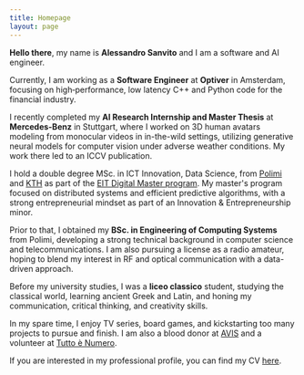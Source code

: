 ```yaml
---
title: Homepage
layout: page
---
```


**Hello there**, my name is **Alessandro Sanvito** and I am a software and AI engineer.

Currently, I am working as a **Software Engineer** at **Optiver** in Amsterdam, focusing on high‑performance, low latency C++ and Python code for the financial industry.

I recently completed my **AI Research Internship and Master Thesis** at **Mercedes-Benz** in Stuttgart, where I worked on 3D human avatars modeling from monocular videos in in-the-wild settings, utilizing generative neural models for computer vision under adverse weather conditions. My work there led to an ICCV publication.

I hold a double degree MSc. in ICT Innovation, Data Science, from [Polimi](https://www.polimi.it/en/) and [KTH](https://www.kth.se/en) as part of the [EIT Digital Master program](https://masterschool.eitdigital.eu/programmes/dsc/). My master's program focused on distributed systems and efficient predictive algorithms, with a strong entrepreneurial mindset as part of an Innovation & Entrepreneurship minor.

Prior to that, I obtained my **BSc. in Engineering of Computing Systems** from Polimi, developing a strong technical background in computer science and telecommunications. I am also pursuing a license as a radio amateur, hoping to blend my interest in RF and optical communication with a data-driven approach.

Before my university studies, I was a **liceo classico** student, studying the classical world, learning ancient Greek and Latin, and honing my communication, critical thinking, and creativity skills.

In my spare time, I enjoy TV series, board games, and kickstarting too many projects to pursue and finish. I am also a blood donor at [AVIS](https://www.avis.it/) and a volunteer at [Tutto è Numero](https://circolomatematico.org/).

If you are interested in my professional profile, you can find my CV [here](/public/Alessandro_Sanvito_CV.pdf).
